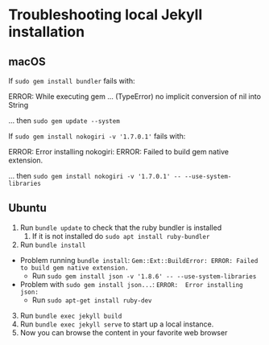 # Troubleshooting local Jekyll installation

## macOS

If `sudo gem install bundler` fails with:

  ERROR:  While executing gem ... (TypeError)
      no implicit conversion of nil into String

… then `sudo gem update --system`

If `sudo gem install nokogiri -v '1.7.0.1'` fails with:

  ERROR:  Error installing nokogiri:
  	ERROR: Failed to build gem native extension.

… then `sudo gem install nokogiri -v '1.7.0.1' -- --use-system-libraries`


## Ubuntu

1. Run `bundle update` to check that the ruby bundler is installed
    1. If it is not installed do ```sudo apt install ruby-bundler```
2. Run `bundle install`
  * Problem running `bundle install`: `Gem::Ext::BuildError: ERROR: Failed to build gem native extension.`
     * Run `sudo gem install json -v '1.8.6' -- --use-system-libraries`
   * Problem with `sudo gem install json...`: `ERROR:  Error installing json:`
     * Run `sudo apt-get install ruby-dev`
3. Run `bundle exec jekyll build`
4. Run `bundle exec jekyll serve` to start up a local instance.
5. Now you can browse the content in your favorite web browser
